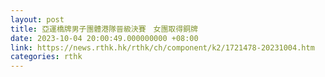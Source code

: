```yaml
---
layout: post
title: 亞運橋牌男子團體港隊晉級決賽　女團取得銅牌
date: 2023-10-04 20:00:49.000000000 +08:00
link: https://news.rthk.hk/rthk/ch/component/k2/1721478-20231004.htm
categories: rthk
---
```



